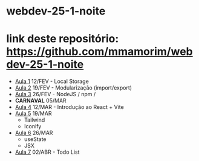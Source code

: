 # webdev-25-1-noite

# link deste repositório: https://github.com/mmamorim/webdev-25-1-noite

* [Aula 1](./Aula01_12FEV/) 12/FEV - Local Storage 
* [Aula 2](./Aula02_19FEV/) 19/FEV - Modularização (import/export)  
* [Aula 3](./Aula03_26FEV/) 26/FEV - NodeJS / npm / 
* **CARNAVAL** 05/MAR
* [Aula 4](./Aula04_12MAR/) 12/MAR - Introdução ao React + Vite 
* [Aula 5](./Aula05_19MAR/) 19/MAR 
  - Tailwind
  - Iconify
* [Aula 6](./Aula06_26MAR/) 26/MAR 
  - useState
  - JSX  
* [Aula 7](./Aula07_02Abr/) 02/ABR - Todo List
